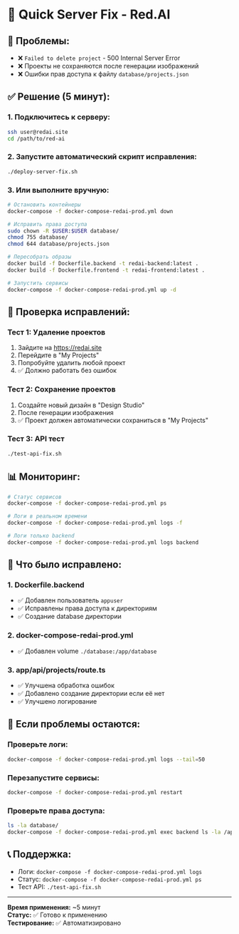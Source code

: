 # 🚀 Quick Server Fix - Red.AI

## 🚨 **Проблемы:**
- ❌ `Failed to delete project` - 500 Internal Server Error
- ❌ Проекты не сохраняются после генерации изображений
- ❌ Ошибки прав доступа к файлу `database/projects.json`

## ✅ **Решение (5 минут):**

### 1. **Подключитесь к серверу:**
```bash
ssh user@redai.site
cd /path/to/red-ai
```

### 2. **Запустите автоматический скрипт исправления:**
```bash
./deploy-server-fix.sh
```

### 3. **Или выполните вручную:**
```bash
# Остановить контейнеры
docker-compose -f docker-compose-redai-prod.yml down

# Исправить права доступа
sudo chown -R $USER:$USER database/
chmod 755 database/
chmod 644 database/projects.json

# Пересобрать образы
docker build -f Dockerfile.backend -t redai-backend:latest .
docker build -f Dockerfile.frontend -t redai-frontend:latest .

# Запустить сервисы
docker-compose -f docker-compose-redai-prod.yml up -d
```

## 🧪 **Проверка исправлений:**

### Тест 1: Удаление проектов
1. Зайдите на https://redai.site
2. Перейдите в "My Projects"
3. Попробуйте удалить любой проект
4. ✅ Должно работать без ошибок

### Тест 2: Сохранение проектов
1. Создайте новый дизайн в "Design Studio"
2. После генерации изображения
3. ✅ Проект должен автоматически сохраниться в "My Projects"

### Тест 3: API тест
```bash
./test-api-fix.sh
```

## 📊 **Мониторинг:**
```bash
# Статус сервисов
docker-compose -f docker-compose-redai-prod.yml ps

# Логи в реальном времени
docker-compose -f docker-compose-redai-prod.yml logs -f

# Логи только backend
docker-compose -f docker-compose-redai-prod.yml logs backend
```

## 🔧 **Что было исправлено:**

### 1. **Dockerfile.backend**
- ✅ Добавлен пользователь `appuser`
- ✅ Исправлены права доступа к директориям
- ✅ Создание database директории

### 2. **docker-compose-redai-prod.yml**
- ✅ Добавлен volume `./database:/app/database`

### 3. **app/api/projects/route.ts**
- ✅ Улучшена обработка ошибок
- ✅ Добавлено создание директории если её нет
- ✅ Улучшено логирование

## 🚨 **Если проблемы остаются:**

### Проверьте логи:
```bash
docker-compose -f docker-compose-redai-prod.yml logs --tail=50
```

### Перезапустите сервисы:
```bash
docker-compose -f docker-compose-redai-prod.yml restart
```

### Проверьте права доступа:
```bash
ls -la database/
docker-compose -f docker-compose-redai-prod.yml exec backend ls -la /app/database/
```

## 📞 **Поддержка:**
- Логи: `docker-compose -f docker-compose-redai-prod.yml logs`
- Статус: `docker-compose -f docker-compose-redai-prod.yml ps`
- Тест API: `./test-api-fix.sh`

---

**Время применения:** ~5 минут  
**Статус:** ✅ Готово к применению  
**Тестирование:** ✅ Автоматизировано 